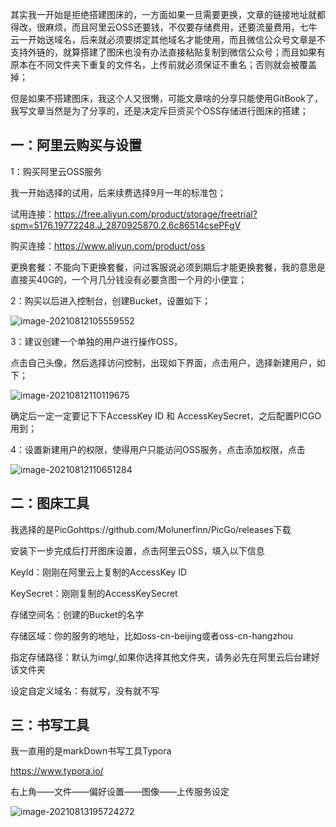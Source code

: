 其实我一开始是拒绝搭建图床的，一方面如果一旦需要更换，文章的链接地址就都得改，很麻烦，而且阿里云OSS还要钱，不仅要存储费用，还要流量费用，七牛云一开始送域名，后来就必须要绑定其他域名才能使用，而且微信公众号文章是不支持外链的，就算搭建了图床也没有办法直接粘贴复制到微信公众号；而且如果有原本在不同文件夹下重复的文件名，上传前就必须保证不重名；否则就会被覆盖掉；

但是如果不搭建图床，我这个人又很懒，可能文章啥的分享只能使用GitBook了，我写文章当然是为了分享的，还是决定斥巨资买个OSS存储进行图床的搭建；

## 一：阿里云购买与设置

1：购买阿里云OSS服务

我一开始选择的试用，后来续费选择9月一年的标准包；

试用连接：https://free.aliyun.com/product/storage/freetrial?spm=5176.19772248.J_2870925870.2.6c86514csePFgV

购买连接：https://www.aliyun.com/product/oss

更换套餐：不能向下更换套餐，问过客服说必须到期后才能更换套餐，我的意思是直接买40G的，一个月几分钱没有必要贪图一个月的小便宜；

2：购买以后进入控制台，创建Bucket，设置如下；

![image-20210812105559552](https://nulleringnotepic.oss-cn-hangzhou.aliyuncs.com/notepic/image-20210812105559552.png)

3：建议创建一个单独的用户进行操作OSS，

点击自己头像，然后选择访问控制，出现如下界面，点击用户，选择新建用户，如下；

![image-20210812110119675](https://nulleringnotepic.oss-cn-hangzhou.aliyuncs.com/notepic/image-20210812110119675.png)

确定后一定一定要记下下AccessKey ID 和 AccessKeySecret，之后配置PICGO用到；

4：设置新建用户的权限，使得用户只能访问OSS服务，点击添加权限，点击

![image-20210812110651284](https://nulleringnotepic.oss-cn-hangzhou.aliyuncs.com/notepic/image-20210812110651284.png)

## 二：图床工具

我选择的是PicGohttps://github.com/Molunerfinn/PicGo/releases下载

安装下一步完成后打开图床设置，点击阿里云OSS，填入以下信息

KeyId：刚刚在阿里云上复制的AccessKey ID

KeySecret：刚刚复制的AccessKeySecret

存储空间名：创建的Bucket的名字

存储区域：你的服务的地址，比如oss-cn-beijing或者oss-cn-hangzhou

指定存储路径：默认为img/,如果你选择其他文件夹，请务必先在阿里云后台建好该文件夹

设定自定义域名：有就写，没有就不写

## 三：书写工具

我一直用的是markDown书写工具Typora

https://www.typora.io/

右上角——文件——偏好设置——图像——上传服务设定

![image-20210813195724272](https://nulleringnotepic.oss-cn-hangzhou.aliyuncs.com/notepic/image-20210813195724272.png)
